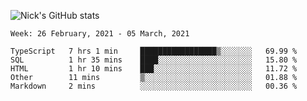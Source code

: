 ![Nick's GitHub stats](https://github-readme-stats.vercel.app/api?username=nickdark&theme=vue&show_icons=true)


<!--START_SECTION:waka-->
```text
Week: 26 February, 2021 - 05 March, 2021

TypeScript   7 hrs 1 min     █████████████████▒░░░░░░░   69.99 % 
SQL          1 hr 35 mins    ████░░░░░░░░░░░░░░░░░░░░░   15.80 % 
HTML         1 hr 10 mins    ███░░░░░░░░░░░░░░░░░░░░░░   11.72 % 
Other        11 mins         ▒░░░░░░░░░░░░░░░░░░░░░░░░   01.88 % 
Markdown     2 mins          ░░░░░░░░░░░░░░░░░░░░░░░░░   00.36 % 
```
<!--END_SECTION:waka-->

<!--
**nickdark/nickdark** is a ✨ _special_ ✨ repository because its `README.md` (this file) appears on your GitHub profile.

Here are some ideas to get you started:

- 🔭 I’m currently working on ...
- 🌱 I’m currently learning ...
- 👯 I’m looking to collaborate on ...
- 🤔 I’m looking for help with ...
- 💬 Ask me about ...
- 📫 How to reach me: ...
- 😄 Pronouns: ...
- ⚡ Fun fact: ...
-->
